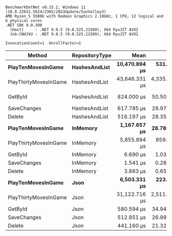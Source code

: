 ```

BenchmarkDotNet v0.15.2, Windows 11 (10.0.22631.5624/23H2/2023Update/SunValley3)
AMD Ryzen 5 5500U with Radeon Graphics 2.10GHz, 1 CPU, 12 logical and 6 physical cores
.NET SDK 9.0.300
  [Host]     : .NET 9.0.5 (9.0.525.21509), X64 RyuJIT AVX2
  Job-CNUJVU : .NET 9.0.5 (9.0.525.21509), X64 RyuJIT AVX2

InvocationCount=1  UnrollFactor=1  

```
| Method                | RepositoryType | Mean          | Error         | StdDev         | Median        | Min            | Max           | Gen0      | Allocated |
|---------------------- |--------------- |--------------:|--------------:|---------------:|--------------:|---------------:|--------------:|----------:|----------:|
| **PlayTenMovesInGame**    | **HashesAndList**  | **10,470.894 μs** |   **531.3899 μs** |  **1,481.3027 μs** | **10,081.900 μs** |  **7,628.2500 μs** | **14,559.450 μs** |         **-** |  **804896 B** |
| PlayThirtyMovesInGame | HashesAndList  | 43,646.331 μs | 4,335.9859 μs | 12,648.2754 μs | 45,653.100 μs | 23,140.6000 μs | 76,493.600 μs | 1000.0000 | 3772224 B |
| GetById               | HashesAndList  |    824.000 μs |    50.5059 μs |    148.1251 μs |    766.900 μs |    572.2000 μs |  1,153.700 μs |         - |   34176 B |
| SaveChanges           | HashesAndList  |    617.785 μs |    29.9783 μs |     85.5296 μs |    616.700 μs |    424.8000 μs |    865.500 μs |         - |   30936 B |
| Delete                | HashesAndList  |    516.197 μs |    28.3583 μs |     79.0515 μs |    508.600 μs |    359.9000 μs |    709.500 μs |         - |   24472 B |
| **PlayTenMovesInGame**    | **InMemory**       |  **1,167.657 μs** |    **28.7862 μs** |     **77.3323 μs** |  **1,175.800 μs** |  **1,048.8000 μs** |  **1,397.000 μs** |         **-** |  **459744 B** |
| PlayThirtyMovesInGame | InMemory       |  5,855.894 μs |   859.6647 μs |  2,534.7411 μs |  4,272.600 μs |  3,461.3000 μs | 11,400.400 μs | 1000.0000 | 2510616 B |
| GetById               | InMemory       |      6.690 μs |     1.0369 μs |      3.0248 μs |      5.550 μs |      2.5500 μs |     15.850 μs |         - |      72 B |
| SaveChanges           | InMemory       |      1.541 μs |     0.2838 μs |      0.8143 μs |      1.300 μs |      0.5000 μs |      3.700 μs |         - |         - |
| Delete                | InMemory       |      3.883 μs |     0.6531 μs |      1.8843 μs |      3.300 μs |      1.2000 μs |      8.500 μs |         - |         - |
| **PlayTenMovesInGame**    | **Json**           |  **6,503.331 μs** |   **223.8710 μs** |    **653.0424 μs** |  **6,468.000 μs** |  **4,852.3500 μs** |  **8,054.250 μs** |         **-** |  **628904 B** |
| PlayThirtyMovesInGame | Json           | 31,122.716 μs | 2,511.6586 μs |  7,405.6825 μs | 32,709.100 μs | 14,759.5000 μs | 43,757.400 μs | 1000.0000 | 3092872 B |
| GetById               | Json           |    580.594 μs |    34.9443 μs |    100.2617 μs |    559.100 μs |    402.0000 μs |    827.200 μs |         - |   15456 B |
| SaveChanges           | Json           |    512.851 μs |    26.9985 μs |     76.1497 μs |    508.100 μs |    370.9500 μs |    708.350 μs |         - |   27288 B |
| Delete                | Json           |    441.160 μs |    21.3202 μs |     60.8278 μs |    438.150 μs |    318.4000 μs |    610.900 μs |         - |    8824 B |
